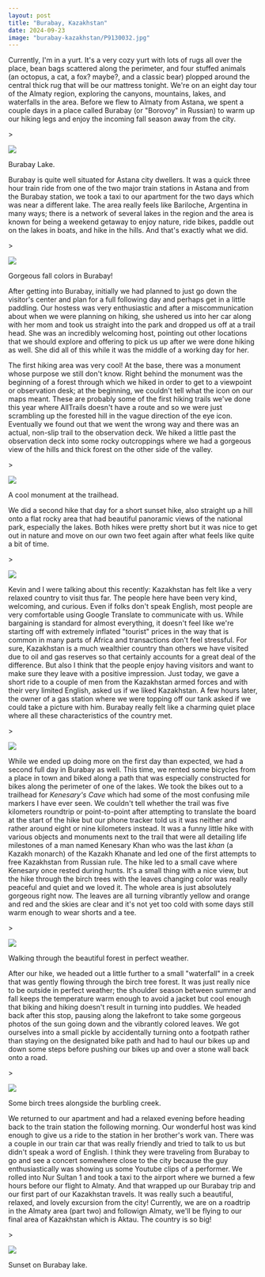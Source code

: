 ```yaml
---
layout: post
title: "Burabay, Kazakhstan"
date: 2024-09-23
image: "burabay-kazakhstan/P9130032.jpg"
---
```


Currently, I'm in a yurt. It's a very cozy yurt with lots of rugs all over the place, bean bags scattered along the perimeter, and four stuffed animals (an octopus, a cat, a fox? maybe?, and a classic bear) plopped around the central thick rug that will be our mattress tonight. We're on an eight day tour of the Almaty region, exploring the canyons, mountains, lakes, and waterfalls in the area. Before we flew to Almaty from Astana, we spent a couple days in a place called Burabay (or "Borovoy" in Russian) to warm up our hiking legs and enjoy the incoming fall season away from the city.

\>

![](assets/img/burabay-kazakhstan/P9120151.jpg)

<figcaption>

Burabay Lake.

</figcaption>

Burabay is quite well situated for Astana city dwellers. It was a quick three hour train ride from one of the two major train stations in Astana and from the Burabay station, we took a taxi to our apartment for the two days which was near a different lake. The area really feels like Bariloche, Argentina in many ways; there is a network of several lakes in the region and the area is known for being a weekend getaway to enjoy nature, ride bikes, paddle out on the lakes in boats, and hike in the hills. And that's exactly what we did. 

\>

![](assets/img/burabay-kazakhstan/P9130030-2.jpg)

<figcaption>

Gorgeous fall colors in Burabay!

</figcaption>

After getting into Burabay, initially we had planned to just go down the visitor's center and plan for a full following day and perhaps get in a little paddling. Our hostess was very enthusiastic and after a miscommunication about when we were planning on hiking, she ushered us into her car along with her mom and took us straight into the park and dropped us off at a trail head. She was an incredibly welcoming host, pointing out other locations that we should explore and offering to pick us up after we were done hiking as well. She did all of this while it was the middle of a working day for her.

The first hiking area was very cool! At the base, there was a monument whose purpose we still don't know. Right behind the monument was the beginning of a forest through which we hiked in order to get to a viewpoint or observation desk; at the beginning, we couldn't tell what the icon on our maps meant. These are probably some of the first hiking trails we've done this year where AllTrails doesn't have a route and so we were just scrambling up the forested hill in the vague direction of the eye icon. Eventually we found out that we went the wrong way and there was an actual, non-slip trail to the observation deck. We hiked a little past the observation deck into some rocky outcroppings where we had a gorgeous view of the hills and thick forest on the other side of the valley.

\>

![](assets/img/burabay-kazakhstan/P9120140.jpg)

<figcaption>

A cool monument at the trailhead. 

</figcaption>

We did a second hike that day for a short sunset hike, also straight up a hill onto a flat rocky area that had beautiful panoramic views of the national park, especially the lakes. Both hikes were pretty short but it was nice to get out in nature and move on our own two feet again after what feels like quite a bit of time. 

\>

![](assets/img/burabay-kazakhstan/20240912_164534.jpg)

Kevin and I were talking about this recently: Kazakhstan has felt like a very relaxed country to visit thus far. The people here have been very kind, welcoming, and curious. Even if folks don't speak English, most people are very comfortable using Google Translate to communicate with us. While bargaining is standard for almost everything, it doesn't feel like we're starting off with extremely inflated "tourist" prices in the way that is common in many parts of Africa and transactions don't feel stressful. For sure, Kazakhstan is a much wealthier country than others we have visited due to oil and gas reserves so that certainly accounts for a great deal of the difference. But also I think that the people enjoy having visitors and want to make sure they leave with a positive impression. Just today, we gave a short ride to a couple of men from the Kazakhstan armed forces and with their very limited English, asked us if we liked Kazakhstan. A few hours later, the owner of a gas station where we were topping off our tank asked if we could take a picture with him. Burabay really felt like a charming quiet place where all these characteristics of the country met.

\>

![](assets/img/burabay-kazakhstan/P9130003.jpg)

While we ended up doing more on the first day than expected, we had a second full day in Burabay as well. This time, we rented some bicycles from a place in town and biked along a path that was especially constructed for bikes along the perimeter of one of the lakes. We took the bikes out to a trailhead for _Kenesary's Cave_ which had some of the most confusing mile markers I have ever seen. We couldn't tell whether the trail was five kilometers roundtrip or point-to-point after attempting to translate the board at the start of the hike but our phone tracker told us it was neither and rather around eight or nine kilometers instead. It was a funny little hike with various objects and monuments next to the trail that were all detailing life milestones of a man named Kenesary Khan who was the last _khan_ (a Kazakh monarch) of the Kazakh Khanate and led one of the first attempts to free Kazakhstan from Russian rule. The hike led to a small cave where Kenesary once rested during hunts. It's a small thing with a nice view, but the hike through the birch trees with the leaves changing color was really peaceful and quiet and we loved it. The whole area is just absolutely gorgeous right now. The leaves are all turning vibrantly yellow and orange and red and the skies are clear and it's not yet too cold with some days still warm enough to wear shorts and a tee. 

\>

![](assets/img/burabay-kazakhstan/P9130016.jpg)

<figcaption>

Walking through the beautiful forest in perfect weather.

</figcaption>

After our hike, we headed out a little further to a small "waterfall" in a creek that was gently flowing through the birch tree forest. It was just really nice to be outside in perfect weather; the shoulder season between summer and fall keeps the temperature warm enough to avoid a jacket but cool enough that biking and hiking doesn't result in turning into puddles. We headed back after this stop, pausing along the lakefront to take some gorgeous photos of the sun going down and the vibrantly colored leaves. We got ourselves into a small pickle by accidentally turning onto a footpath rather than staying on the designated bike path and had to haul our bikes up and down some steps before pushing our bikes up and over a stone wall back onto a road. 

\>

![](assets/img/burabay-kazakhstan/P9130023.jpg)

<figcaption>

Some birch trees alongside the burbling creek.

</figcaption>

We returned to our apartment and had a relaxed evening before heading back to the train station the following morning. Our wonderful host was kind enough to give us a ride to the station in her brother's work van. There was a couple in our train car that was really friendly and tried to talk to us but didn't speak a word of English. I think they were traveling from Burabay to go and see a concert somewhere close to the city because the guy enthusiastically was showing us some Youtube clips of a performer. We rolled into Nur Sultan 1 and took a taxi to the airport where we burned a few hours before our flight to Almaty. And that wrapped up our Burabay trip and our first part of our Kazakhstan travels. It was really such a beautiful, relaxed, and lovely excursion from the city! Currently, we are on a roadtrip in the Almaty area (part two) and followign Almaty, we'll be flying to our final area of Kazakhstan which is Aktau. The country is so big!

\>

![](assets/img/burabay-kazakhstan/P9130032.jpg)

<figcaption>

Sunset on Burabay lake.

</figcaption>
